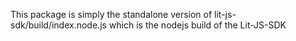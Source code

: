 This package is simply the standalone version of lit-js-sdk/build/index.node.js which is the nodejs build of the Lit-JS-SDK
